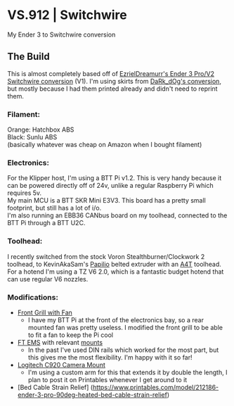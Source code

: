 # VS.912 | Switchwire
My Ender 3 to Switchwire conversion

## The Build
This is almost completely based off of [EzrielDreamurr's Ender 3 Pro/V2 Switchwire conversion](https://github.com/EzrielDreamurr/Voron-Ender_3Pro_Switchwire) (V1). I'm using skirts from [DaRk_dOg's conversion](https://github.com/boubounokefalos/Ender_SW/), but mostly because I had them printed already and didn't need to reprint them.

### Filament:
Orange: Hatchbox ABS<br>
Black: Sunlu ABS<br>
(basically whatever was cheap on Amazon when I bought filament)

### Electronics:
For the Klipper host, I'm using a BTT Pi v1.2. This is very handy because it can be powered directly off of 24v, unlike a regular Raspberry Pi which requires 5v.<br>
My main MCU is a BTT SKR Mini E3V3. This board has a pretty small footprint, but still has a lot of i/o.<br>
I'm also running an EBB36 CANbus board on my toolhead, connected to the BTT Pi through a BTT U2C.

### Toolhead:
I recently switched from the stock Voron Stealthburner/Clockwork 2 toolhead, to  KevinAkaSam's [Papilio](https://kevinakasam.com/papilio/) belted extruder with an [A4T](https://github.com/Armchair-Heavy-Industries/A4T/) toolhead. For a hotend I'm using a TZ V6 2.0, which is a fantastic budget hotend that can use regular V6 nozzles.

### Modifications:
- [Front Grill with Fan](https://www.printables.com/model/1124643-enderwire-front-grill-with-fan)
  - I have my BTT Pi at the front of the electronics bay, so a rear mounted fan was pretty useless. I modified the front grill to be able to fit a fan to keep the Pi cool
- [FT EMS](https://www.printables.com/model/491106-ft-ems-swc-ender-3-v2pro-electronics-management-sy) with relevant [mounts](https://www.printables.com/model/558357-ft-ems-mounts-repository)
  - In the past I've used DIN rails which worked for the most part, but this gives me the most flexibility. I'm happy with it so far!
- [Logitech C920 Camera Mount](https://www.printables.com/model/476253-c920-logitech-camera-mount-3d-printer-mount-can-be)
  - I'm using a custom arm for this that extends it by double the length, I plan to post it on Printables whenever I get around to it
- [Bed Cable Strain Relief] (https://www.printables.com/model/212186-ender-3-pro-90deg-heated-bed-cable-strain-relief)
